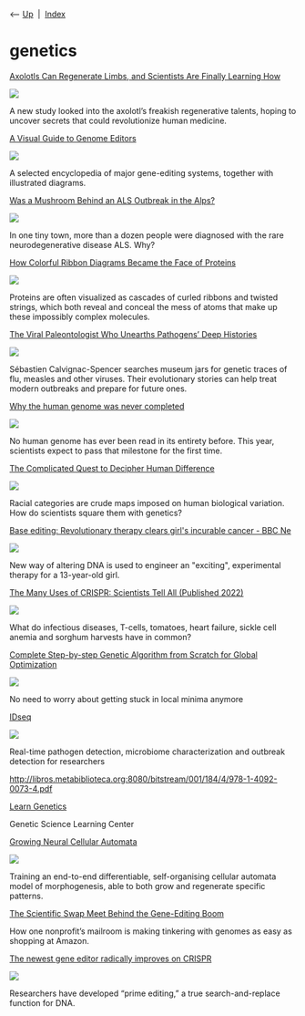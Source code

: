 <div class="nav">

⟵ [Up](index.html)  \|  [Index](index.html)

</div>

# genetics

<div class="cards">

<div class="card">

<div class="card-title">

[Axolotls Can Regenerate Limbs, and Scientists Are Finally Learning
How](https://www.vice.com/en/article/axolotls-can-regenerate-limbs-and-scientists-are-finally-learning-how/)

</div>

<div class="card-image">

[![](https://www.vice.com/wp-content/uploads/sites/2/2025/06/axolotls-can-regenerate-limbs-and-scientists-are-finally-learning-how.png)](https://www.vice.com/en/article/axolotls-can-regenerate-limbs-and-scientists-are-finally-learning-how/)

</div>

A new study looked into the axolotl’s freakish regenerative talents,
hoping to uncover secrets that could revolutionize human medicine.

</div>

<div class="card">

<div class="card-title">

[A Visual Guide to Genome
Editors](https://www.asimov.press/p/a-visual-guide-to-genome-editors)

</div>

<div class="card-image">

[![](https://substackcdn.com/image/fetch/f_auto,q_auto:best,fl_progressive:steep/https%3A%2F%2Fcell.substack.com%2Fapi%2Fv1%2Fpost_preview%2F165025086%2Ftwitter.jpg%3Fversion%3D4)](https://www.asimov.press/p/a-visual-guide-to-genome-editors)

</div>

A selected encyclopedia of major gene-editing systems, together with
illustrated diagrams.

</div>

<div class="card">

<div class="card-title">

[Was a Mushroom Behind an ALS Outbreak in the
Alps?](https://www.theatlantic.com/health/archive/2025/03/als-outbreak-montchavin-mystery/682096/?utm_source=feed)

</div>

<div class="card-image">

[![](https://cdn.theatlantic.com/thumbor/0f5DhVZlQGLGhtB22N_4-y-BrAQ=/0x2084:9240x6896/1200x625/media/img/mt/2025/03/VerdierAnalogLarge_Format2/original.jpg)](https://www.theatlantic.com/health/archive/2025/03/als-outbreak-montchavin-mystery/682096/?utm_source=feed)

</div>

In one tiny town, more than a dozen people were diagnosed with the rare
neurodegenerative disease ALS. Why?

</div>

<div class="card">

<div class="card-title">

[How Colorful Ribbon Diagrams Became the Face of
Proteins](https://www.quantamagazine.org/how-colorful-ribbon-diagrams-became-the-face-of-proteins-20240823)

</div>

<div class="card-image">

[![](https://d2r55xnwy6nx47.cloudfront.net/uploads/2024/08/RibbonModel-crJaneRichardson-Social.webp)](https://www.quantamagazine.org/how-colorful-ribbon-diagrams-became-the-face-of-proteins-20240823)

</div>

Proteins are often visualized as cascades of curled ribbons and twisted
strings, which both reveal and conceal the mess of atoms that make up
these impossibly complex molecules.

</div>

<div class="card">

<div class="card-title">

[The Viral Paleontologist Who Unearths Pathogens’ Deep
Histories](https://www.quantamagazine.org/the-viral-paleontologist-who-unearths-pathogens-deep-histories-20240816)

</div>

<div class="card-image">

[![](https://d2r55xnwy6nx47.cloudfront.net/uploads/2024/08/cropped-Calvignac-Spencer-cr.MartinPauer-Social.jpg)](https://www.quantamagazine.org/the-viral-paleontologist-who-unearths-pathogens-deep-histories-20240816)

</div>

Sébastien Calvignac-Spencer searches museum jars for genetic traces of
flu, measles and other viruses. Their evolutionary stories can help
treat modern outbreaks and prepare for future ones.

</div>

<div class="card">

<div class="card-title">

[Why the human genome was never
completed](https://www.bbc.com/future/article/20230210-the-man-whose-genome-you-can-read-end-to-end)

</div>

<div class="card-image">

[![](https://ychef.files.bbci.co.uk/624x351/p0f2csrc.jpg)](https://www.bbc.com/future/article/20230210-the-man-whose-genome-you-can-read-end-to-end)

</div>

No human genome has ever been read in its entirety before. This year,
scientists expect to pass that milestone for the first time.

</div>

<div class="card">

<div class="card-title">

[The Complicated Quest to Decipher Human
Difference](https://race.undark.org/articles/whats-in-a-genome-the-quest-to-decipher-human-difference)

</div>

<div class="card-image">

[![](https://cdn.prod.website-files.com/636e6b262738f4a0d0fd8962/638d1b9a9bf13845f6ec663f_HR%20from%20KGD-LAMAG%20MRFLAT_lede.jpeg)](https://race.undark.org/articles/whats-in-a-genome-the-quest-to-decipher-human-difference)

</div>

Racial categories are crude maps imposed on human biological variation.
How do scientists square them with genetics?

</div>

<div class="card">

<div class="card-title">

[Base editing: Revolutionary therapy clears girl's incurable cancer -
BBC Ne](https://www.bbc.com/news/health-63859184)

</div>

<div class="card-image">

[![](https://ichef.bbci.co.uk/news/1024/branded_news/4A32/production/_127949981_still.jpg)](https://www.bbc.com/news/health-63859184)

</div>

New way of altering DNA is used to engineer an "exciting", experimental
therapy for a 13-year-old girl.

</div>

<div class="card">

<div class="card-title">

[The Many Uses of CRISPR: Scientists Tell All (Published
2022)](https://clicks.getpocket.com/f/a/E4xVypaQpkrhAlJRdnIpeg~~/AAQRxQA~/RgRknZ2dP0ToaHR0cHM6Ly93d3cubnl0aW1lcy5jb20vMjAyMi8wNi8yNy9zY2llbmNlL2NyaXNwci1zY2llbmNlLW1lZGljYWwtcmVzZWFyY2guaHRtbD91dG1fbWVkaXVtPWVtYWlsJnV0bV9zb3VyY2U9cG9ja2V0X2hpdHMmdXRtX2NhbXBhaWduPVBPQ0tFVF9ISVRTLUVOLURBSUxZLVJFQ1MtMjAyMl8wNl8yOCZzcG9uc29yZWQ9MCZwb3NpdGlvbj02JmlkPTIxNmNmNWI4LWE2YTQtNDAyYS04ODFjLWVlMzNmNmJiYmZiOVcDc3BjQgpis50Yu2I4tHX7UhBianBjanBAZ21haWwuY29tWAQAAAHM)

</div>

<div class="card-image">

[![](https://static01.nyt.com/images/2022/06/27/science/27sci-crispr-portraits-promo/27sci-crispr-portraits-promo-largeHorizontalJumbo.jpg?year=2022&h=683&w=1024&s=64c88109ee7a1f447f64ced6fb2229d230b340a07f06ace29592abeb4a5b1860&k=ZQJBKqZ0VN)](https://clicks.getpocket.com/f/a/E4xVypaQpkrhAlJRdnIpeg~~/AAQRxQA~/RgRknZ2dP0ToaHR0cHM6Ly93d3cubnl0aW1lcy5jb20vMjAyMi8wNi8yNy9zY2llbmNlL2NyaXNwci1zY2llbmNlLW1lZGljYWwtcmVzZWFyY2guaHRtbD91dG1fbWVkaXVtPWVtYWlsJnV0bV9zb3VyY2U9cG9ja2V0X2hpdHMmdXRtX2NhbXBhaWduPVBPQ0tFVF9ISVRTLUVOLURBSUxZLVJFQ1MtMjAyMl8wNl8yOCZzcG9uc29yZWQ9MCZwb3NpdGlvbj02JmlkPTIxNmNmNWI4LWE2YTQtNDAyYS04ODFjLWVlMzNmNmJiYmZiOVcDc3BjQgpis50Yu2I4tHX7UhBianBjanBAZ21haWwuY29tWAQAAAHM)

</div>

What do infectious diseases, T-cells, tomatoes, heart failure, sickle
cell anemia and sorghum harvests have in common?

</div>

<div class="card">

<div class="card-title">

[Complete Step-by-step Genetic Algorithm from Scratch for Global
Optimization](https://towardsdatascience.com/complete-step-by-step-genetic-algorithm-from-scratch-for-global-optimization-6fee5c55dd3b)

</div>

<div class="card-image">

[![](https://miro.medium.com/v2/da:true/resize:fit:1200/0*rw49rc902kU8IP77)](https://towardsdatascience.com/complete-step-by-step-genetic-algorithm-from-scratch-for-global-optimization-6fee5c55dd3b)

</div>

No need to worry about getting stuck in local minima anymore

</div>

<div class="card">

<div class="card-title">

[IDseq](https://idseq.net)

</div>

<div class="card-image">

[![](https://assets.prod.czid.org/assets/CZID_Meta.png)](https://idseq.net)

</div>

Real-time pathogen detection, microbiome characterization and outbreak
detection for researchers

</div>

<div class="card">

<div class="card-title">

<http://libros.metabiblioteca.org:8080/bitstream/001/184/4/978-1-4092-0073-4.pdf>

</div>

</div>

<div class="card">

<div class="card-title">

[Learn Genetics](https://learn.genetics.utah.edu)

</div>

Genetic Science Learning Center

</div>

<div class="card">

<div class="card-title">

[Growing Neural Cellular Automata](https://distill.pub/2020/growing-ca)

</div>

<div class="card-image">

[![](https://distill.pub/2020/growing-ca/thumbnail.jpg)](https://distill.pub/2020/growing-ca)

</div>

Training an end-to-end differentiable, self-organising cellular automata
model of morphogenesis, able to both grow and regenerate specific
patterns.

</div>

<div class="card">

<div class="card-title">

[The Scientific Swap Meet Behind the Gene-Editing
Boom](https://www.technologyreview.com/s/601156/the-scientific-swap-meet-behind-the-gene-editing-boom)

</div>

How one nonprofit’s mailroom is making tinkering with genomes as easy as
shopping at Amazon.

</div>

<div class="card">

<div class="card-title">

[The newest gene editor radically improves on
CRISPR](https://www-technologyreview-com.cdn.ampproject.org/c/s/www.technologyreview.com/s/614599/the-newest-gene-editor-radically-improves-on-crispr/amp)

</div>

<div class="card-image">

[![](https://wp.technologyreview.com/wp-content/uploads/2019/10/crispr-prime-8.png?resize=1200,600)](https://www-technologyreview-com.cdn.ampproject.org/c/s/www.technologyreview.com/s/614599/the-newest-gene-editor-radically-improves-on-crispr/amp)

</div>

Researchers have developed “prime editing,” a true search-and-replace
function for DNA.

</div>

</div>
